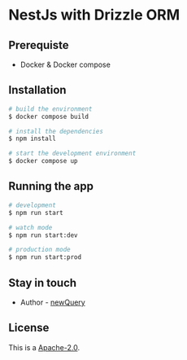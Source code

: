 # NestJs with Drizzle ORM

## Prerequiste

- Docker & Docker compose

## Installation

```bash
# build the environment
$ docker compose build

# install the dependencies
$ npm install

# start the development environment
$ docker compose up
```

## Running the app

```bash
# development
$ npm run start

# watch mode
$ npm run start:dev

# production mode
$ npm run start:prod
```

## Stay in touch

- Author - [newQuery](https://github.com/newQuery)

## License

This is a [Apache-2.0](LICENSE).
